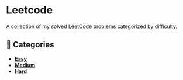 # Leetcode

A collection of my solved LeetCode problems categorized by difficulty.

## 📂 Categories
- **[Easy](./easy)**
- **[Medium](./medium)**
- **[Hard](./hard)**
